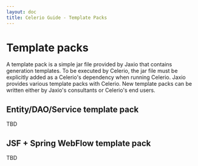```yaml
---
layout: doc
title: Celerio Guide - Template Packs 
---
```


Template packs
==============

A template pack is a simple jar file provided by Jaxio that contains
generation templates. To be executed by Celerio, the jar file must be
explicitly added as a Celerio's dependency when running Celerio. Jaxio
provides various template packs with Celerio. New template packs can be
written either by Jaxio's consultants or Celerio's end users.

Entity/DAO/Service template pack
--------------------------------

TBD

JSF + Spring WebFlow template pack
----------------------------------

TBD
